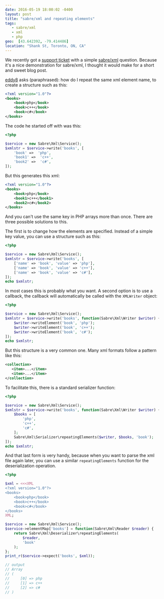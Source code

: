 ```yaml
---
date: 2016-05-19 18:00:02 -0400
layout: post
title: "sabre/xml and repeating elements"
tags:
   - sabre/xml 
   - xml
   - php 
geo:  [43.642392, -79.414486]
location: "Shank St, Toronto, ON, CA"
---
```


We recently got a [support ticket][1] with a simple [sabre/xml][3] question. 
Because it's a nice demonstration for sabre/xml, I thought it would make for a
short and sweet blog post.

[eddy8][2] asks (paraphrased): how do I repeat the same xml element name, to
create a structure such as this:

```xml
<?xml version="1.0"?>
<books>
    <book>php</book>
    <book>c++</book>
    <book>c#</book>
</books>
```

The code he started off with was this:

```php
<?php

$service = new Sabre\Xml\Service();
$xmlstr = $service->write('books', [
    'book' =>  'php',
    'book1' =>  'c++',
    'book2' =>  'c#',
]);
```

But this generates this xml:

```xml
<?xml version="1.0"?>
<books>
    <book>php</book>
    <book1>c++</book1>
    <book2>c#</book2>
</books>
```

And you can't use the same key in PHP arrays more than once. There are three
possible solutions to this.

The first is to change how the elements are specified. Instead of a simple key
value, you can use a structure such as this:

```php
<?php

$service = new Sabre\Xml\Service();
$xmlstr = $service->write('books', [
    ['name' => 'book', 'value' => 'php'],
    ['name' => 'book', 'value' => 'c++'],
    ['name' => 'book', 'value' => 'c#'],
]);
echo $xmlstr;
```

In most cases this is probably what you want. A second option is to use a
callback, the callback will automatically be called with the `XMLWriter`
object:

```php
<?php

$service = new Sabre\Xml\Service();
$xmlstr = $service->write('books', function(Sabre\Xml\Writer $writer) {
    $writer->writeElement('book', 'php');
    $writer->writeElement('book', 'c++');
    $writer->writeElement('book', 'c#');
]);
echo $xmlstr;
```

But this structure is a very common one. Many xml formats follow a pattern
like this:

```xml
<collection>
   <item>...</item>
   <item>...</item>
</collection>
```

To facilitate this, there is a standard serializer function:

```php
<?php

$service = new Sabre\Xml\Service();
$xmlstr = $service->write('books', function(Sabre\Xml\Writer $writer) {
    $books = [
        'php',
        'c++',
        'c#',
    ];
    Sabre\Xml\Serializer\repeatingElements($writer, $books, 'book');
]);
echo $xmlstr;
```

And that last form is very handy, because when you want to parse the xml file
again later, you can use a similar `repeatingElements` function for the
deserialization operation.

```php
<?php

$xml = <<<XML
<?xml version="1.0"?>
<books>
    <book>php</book>
    <book>c++</book>
    <book>c#</book>
</books>
XML;

$service = new Sabre\Xml\Service();
$service->elementMap['books'] = function(Sabre\Xml\Reader $reader) {
    return Sabre\Xml\Deserializer\repeatingElements(
        $reader,
        'book'
    );
};
print_r($service->expect('books', $xml));

// output
// Array
// (
//     [0] => php
//     [1] => c++
//     [2] => c#
// )
```


[1]: https://github.com/fruux/sabre-xml/issues/98
[2]: https://github.com/eddy8
[3]: http://sabre.io/xml/

